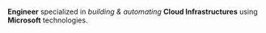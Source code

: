 **Engineer** specialized in *building & automating* **Cloud Infrastructures** using **Microsoft** technologies.
